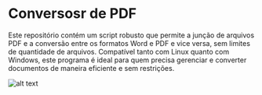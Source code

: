 # Conversosr de PDF

Este repositório contém um script robusto que permite a junção de arquivos PDF e a conversão entre os formatos Word e PDF e vice versa, sem limites de quantidade de arquivos. Compatível tanto com Linux quanto com Windows, este programa é ideal para quem precisa gerenciar e converter documentos de maneira eficiente e sem restrições.


![alt text](image.png)